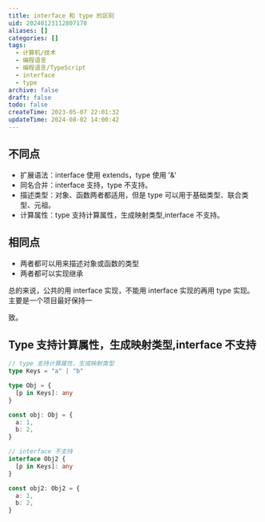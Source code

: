 ```yaml
---
title: interface 和 type 的区别
uid: 20240123112807170
aliases: []
categories: []
tags:
  - 计算机/技术
  - 编程语言
  - 编程语言/TypeScript
  - interface
  - type
archive: false
draft: false
todo: false
createTime: 2023-05-07 22:01:32
updateTime: 2024-08-02 14:00:42
---
```


## 不同点

- 扩展语法：interface 使用 extends，type 使用 '&'
- 同名合并：interface 支持，type 不支持。
- 描述类型：对象、函数两者都适用，但是 type 可以用于基础类型、联合类型、元祖。
- 计算属性：type 支持计算属性，生成映射类型,interface 不支持。

## 相同点

- 两者都可以用来描述对象或函数的类型
- 两者都可以实现继承

总的来说，公共的用 interface 实现，不能用 interface 实现的再用 type 实现。主要是一个项目最好保持一

致。

## Type 支持计算属性，生成映射类型,interface 不支持

```ts
// type 支持计算属性，生成映射类型
type Keys = "a" | "b"

type Obj = {
  [p in Keys]: any
}

const obj: Obj = {
  a: 1,
  b: 2,
}

// interface 不支持
interface Obj2 {
  [p in Keys]: any
}

const obj2: Obj2 = {
  a: 1,
  b: 2,
}
```
